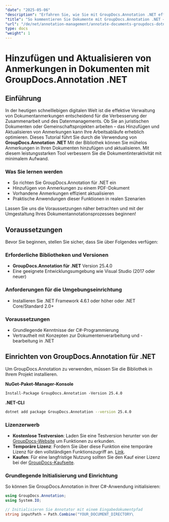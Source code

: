 ```yaml
---
"date": "2025-05-06"
"description": "Erfahren Sie, wie Sie mit GroupDocs.Annotation .NET effizient Anmerkungen in Dokumenten hinzufügen und aktualisieren. Optimieren Sie die Zusammenarbeit und das Dokumentenmanagement mit dieser Schritt-für-Schritt-Anleitung."
"title": "So kommentieren Sie Dokumente mit GroupDocs.Annotation .NET – Ein umfassender Leitfaden"
"url": "/de/net/annotation-management/annotate-documents-groupdocs-dotnet/"
type: docs
"weight": 1
---
```


# Hinzufügen und Aktualisieren von Anmerkungen in Dokumenten mit GroupDocs.Annotation .NET

## Einführung
In der heutigen schnelllebigen digitalen Welt ist die effektive Verwaltung von Dokumentanmerkungen entscheidend für die Verbesserung der Zusammenarbeit und des Datenmanagements. Ob Sie an juristischen Dokumenten oder Gemeinschaftsprojekten arbeiten – das Hinzufügen und Aktualisieren von Anmerkungen kann Ihre Arbeitsabläufe erheblich optimieren. Dieses Tutorial führt Sie durch die Verwendung von **GroupDocs.Annotation .NET** Mit der Bibliothek können Sie mühelos Anmerkungen in Ihren Dokumenten hinzufügen und aktualisieren. Mit diesem leistungsstarken Tool verbessern Sie die Dokumentinteraktivität mit minimalem Aufwand.

### Was Sie lernen werden
- So richten Sie GroupDocs.Annotation für .NET ein
- Hinzufügen von Anmerkungen zu einem PDF-Dokument
- Vorhandene Anmerkungen effizient aktualisieren
- Praktische Anwendungen dieser Funktionen in realen Szenarien

Lassen Sie uns die Voraussetzungen näher betrachten und mit der Umgestaltung Ihres Dokumentannotationsprozesses beginnen!

## Voraussetzungen
Bevor Sie beginnen, stellen Sie sicher, dass Sie über Folgendes verfügen:

### Erforderliche Bibliotheken und Versionen
- **GroupDocs.Annotation für .NET** Version 25.4.0
- Eine geeignete Entwicklungsumgebung wie Visual Studio (2017 oder neuer)

### Anforderungen für die Umgebungseinrichtung
- Installieren Sie .NET Framework 4.6.1 oder höher oder .NET Core/Standard 2.0+
  
### Voraussetzungen
- Grundlegende Kenntnisse der C#-Programmierung
- Vertrautheit mit Konzepten zur Dokumentenverarbeitung und -bearbeitung in .NET

## Einrichten von GroupDocs.Annotation für .NET
Um GroupDocs.Annotation zu verwenden, müssen Sie die Bibliothek in Ihrem Projekt installieren.

**NuGet-Paket-Manager-Konsole**
```shell
Install-Package GroupDocs.Annotation -Version 25.4.0
```

**\.NET-CLI**
```bash
dotnet add package GroupDocs.Annotation --version 25.4.0
```

### Lizenzerwerb
- **Kostenlose Testversion**: Laden Sie eine Testversion herunter von der [GroupDocs-Website](https://releases.groupdocs.com/annotation/net/) um Funktionen zu erkunden.
- **Temporäre Lizenz**: Fordern Sie über diese Funktion eine temporäre Lizenz für den vollständigen Funktionszugriff an. [Link](https://purchase.groupdocs.com/temporary-license/).
- **Kaufen**: Für eine langfristige Nutzung sollten Sie den Kauf einer Lizenz bei der [GroupDocs-Kaufseite](https://purchase.groupdocs.com/buy).

### Grundlegende Initialisierung und Einrichtung
So können Sie GroupDocs.Annotation in Ihrer C#-Anwendung initialisieren:
```csharp
using GroupDocs.Annotation;
using System.IO;

// Initialisieren Sie Annotator mit einem Eingabedokumentpfad
string inputPath = Path.Combine("YOUR_DOCUMENT_DIRECTORY\